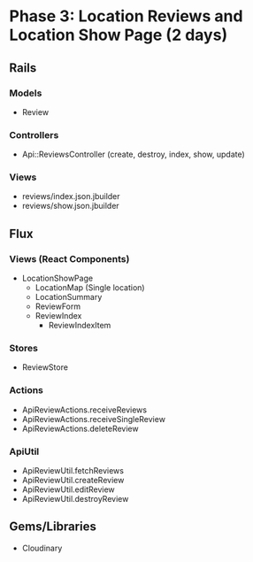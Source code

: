 # Phase 3: Location Reviews and Location Show Page (2 days)

## Rails
### Models
* Review

### Controllers
* Api::ReviewsController (create, destroy, index, show, update)

### Views
* reviews/index.json.jbuilder
* reviews/show.json.jbuilder

## Flux
### Views (React Components)
* LocationShowPage
  - LocationMap (Single location)
  - LocationSummary
  - ReviewForm
  - ReviewIndex
    + ReviewIndexItem

### Stores
* ReviewStore

### Actions
* ApiReviewActions.receiveReviews
* ApiReviewActions.receiveSingleReview
* ApiReviewActions.deleteReview

### ApiUtil
* ApiReviewUtil.fetchReviews
* ApiReviewUtil.createReview
* ApiReviewUtil.editReview
* ApiReviewUtil.destroyReview

## Gems/Libraries
* Cloudinary
